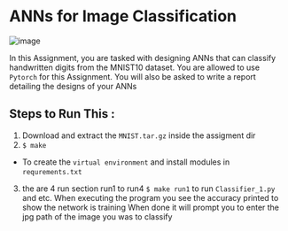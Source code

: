 # ANNs for Image Classification
![image](https://i0.wp.com/bdtechtalks.com/wp-content/uploads/2018/12/artificial-intelligence-deep-learning-neural-networks-ai.jpg?w=1392&ssl=1)

In this Assignment, you are tasked with designing ANNs that can classify handwritten digits from the MNIST10 dataset. You are allowed to use `Pytorch` for this Assignment. You will also be asked to write a report detailing the designs of your ANNs

## Steps to Run This :
1. Download and extract the `MNIST.tar.gz` inside the assigment dir
2. `$ make`  
 - To create the `virtual environment` and install modules in `requrements.txt`
3. the are 4 run section run1 to run4
`$ make run1` to run `Classifier_1.py` and etc.
When executing the program you see the accuracy printed to show the network is training
When done it will prompt you to enter the jpg path of the image you was to classify

